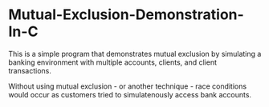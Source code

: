 # Mutual-Exclusion-Demonstration-In-C

This is a simple program that demonstrates mutual exclusion by simulating a banking environment with multiple accounts, clients, and client transactions.

Without using mutual exclusion - or another technique - race conditions would occur as customers tried to simulatenously access bank accounts. 
